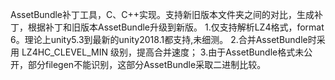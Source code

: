 AssetBundle补丁工具，C、C++实现。支持新旧版本文件夹之间的对比，生成补丁，根据补丁和旧版本AssetBundle升级到新版。
1.仅支持解析LZ4格式，format 6。理论上unity5.3到最新的unity2018.1都支持,未细测。
2.合并AssetBundle时采用 LZ4HC_CLEVEL_MIN 级别，提高合并速度；
3.由于AssetBundle格式未公开，部分filegen不能识别，这部分AssetBundle采取二进制比较。
